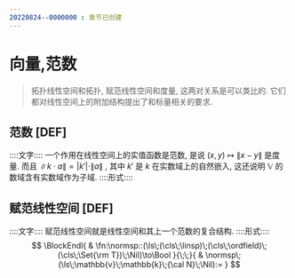 ```yaml
---
20220824--0000000 : 章节已创建
---
```

# 向量,范数
> 拓扑线性空间和拓扑, 赋范线性空间和度量, 这两对关系是可以类比的. 
> 它们都对线性空间上的附加结构提出了和标量相关的要求. 
## 范数 [DEF]
::::文字::::
一个作用在线性空间上的实值函数是范数, 是说 $(x,y)\mapsto\|x-y\|$ 是度量. 
而且 $\|k\cdot a\|=|k'|\cdot \|a\|$ , 其中 $k'$ 是 $k$ 在实数域上的自然嵌入, 这还说明 ${\mathbb V}$ 的数域含有实数域作为子域. 
::::形式::::


## 赋范线性空间 [DEF]
::::文字::::
赋范线性空间就是线性空间和其上一个范数的复合结构. 
::::形式::::
$$
\BlockEndl{
    & \fn:\normsp::(\ls\;(\cls\;\linsp)\;(\cls\;\ordfield)\;(\cls\;\Set{\rm T})\;\Nil)\to\Bool
}{\;\;}{
    & \normsp\;(\ls\;\mathbb{v}\;\mathbb{k}\;{\cal N}\;\Nil):=
}
$$
